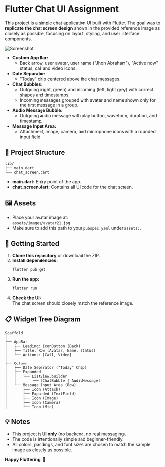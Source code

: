 

# Flutter Chat UI Assignment

This project is a simple chat application UI built with Flutter. The goal was to **replicate the chat screen design** shown in the provided reference image as closely as possible, focusing on layout, styling, and user interface components.

![Screenshot](image.png)

- **Custom App Bar:**  
  - Back arrow, user avatar, user name ("Jhon Abraham"), "Active now" status, call and video icons.
- **Date Separator:**  
  - "Today" chip centered above the chat messages.
- **Chat Bubbles:**  
  - Outgoing (right, green) and incoming (left, light grey) with correct shapes and timestamps.
  - Incoming messages grouped with avatar and name shown only for the first message in a group.
- **Audio Message Bubble:**  
  - Outgoing audio message with play button, waveform, duration, and timestamp.
- **Message Input Area:**  
  - Attachment, image, camera, and microphone icons with a rounded input field.

## 📂 Project Structure

```
lib/
├── main.dart
└── chat_screen.dart
```

- **main.dart:** Entry point of the app.
- **chat_screen.dart:** Contains all UI code for the chat screen.

## 🖼️ Assets

- Place your avatar image at:  
  `assets/images/avatar21.jpg`
- Make sure to add this path to your `pubspec.yaml` under `assets:`.

## 🚀 Getting Started

1. **Clone this repository** or download the ZIP.
2. **Install dependencies:**
    ```bash
    flutter pub get
    ```
3. **Run the app:**
    ```bash
    flutter run
    ```
4. **Check the UI:**  
   The chat screen should closely match the reference image.

## 📋 Widget Tree Diagram

```
Scaffold
│
├── AppBar
│   ├── Leading: IconButton (Back)
│   ├── Title: Row (Avatar, Name, Status)
│   └── Actions: [Call, Video]
│
├── Column
│   ├── Date Separator ("Today" Chip)
│   ├── Expanded
│   │   └── ListView.builder
│   │       └── [ChatBubble | AudioMessage]
│   └── Message Input Area (Row)
│       ├── Icon (Attach)
│       ├── Expanded (TextField)
│       ├── Icon (Image)
│       ├── Icon (Camera)
│       └── Icon (Mic)
```

## 💡 Notes

- This project is **UI only** (no backend, no real messaging).
- The code is intentionally simple and beginner-friendly.
- All colors, paddings, and font sizes are chosen to match the sample image as closely as possible.

**Happy Fluttering! 🚀**
